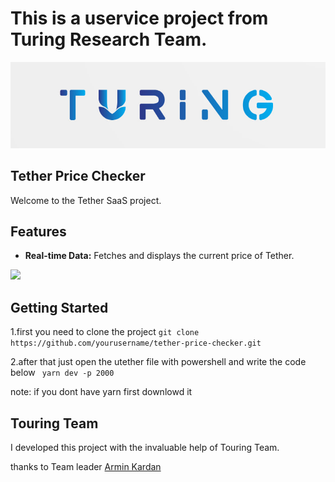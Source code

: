 # This is a uservice project from Turing Research Team.
<img src="https://github.com/ArminKardan/utrialv2/blob/master/turing.png?raw=true"/>

## Tether Price Checker

Welcome to the Tether SaaS project.

## Features

- **Real-time Data:** Fetches and displays the current price of Tether.

<img src="https://cdn.ituring.ir/research/33/utheter.png"/>

## Getting Started

1.first you need to clone the project
```git clone https://github.com/yourusername/tether-price-checker.git```

2.after that just open the utether file with powershell and write the code below
``` yarn dev -p 2000```

note: if you dont have yarn first downlowd it

## Touring Team 

I developed this project with the invaluable help of Touring Team.

thanks to Team leader [Armin Kardan](https://github.com/ArminKardan) 
